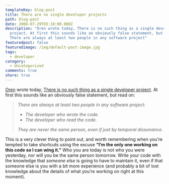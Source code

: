 ```yaml
---
templateKey: blog-post
title: There are no single developer projects
path: blog-post
date: 2008-07-29T03:18:00.000Z
description: "Oren wrote today, There is no such thing as a single developer
  project. At first this sounds like an obviously false statement, but read on:
  There are always at least two people in any software project"
featuredpost: false
featuredimage: /img/default-post-image.jpg
tags:
  - developer
category:
  - Uncategorized
comments: true
share: true
---
```

[Oren](http://ayende.com/Blog) wrote today, [There is no such thing as a single developer project](http://ayende.com/Blog/archive/2008/07/29/There-is-no-such-thing-as-a-single-developer-project.aspx). At first this sounds like an obviously false statement, but read on:

> *There are always at least two people in any software project:*
>
> * *The developer who wrote the code.*
> * *The developer who read the code.*
>
> *They are never the same person, even if just by temporal dissonance.*

This is a very clever thing to point out, and worth remembering when you’re tempted to take shortcuts using the excuse **“I’m the only one working on this code so I can wing it.”** Who you are today is not who you were yesterday, nor will you be the same person tomorrow. Write your code with the knowledge that *someone else* is going to have to maintain it, even if that someone else is you with a bit more experience (and probably a bit of lost knowledge about the details of what you’re working on right at this moment).